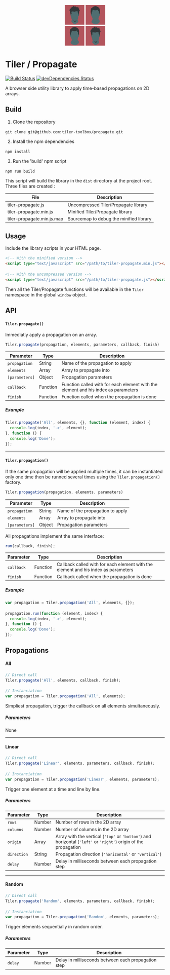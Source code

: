 <p align="center">
  <img alt="Logo" src="resources/logo_128.gif" width="128">
</p>

# Tiler / Propagate

[![Build Status](https://travis-ci.org/tiler-toolbox/propagate.svg?branch=master)](https://travis-ci.org/tiler-toolbox/propagate)
[![devDependencies Status](https://david-dm.org/tiler-toolbox/propagate/dev-status.svg)](https://david-dm.org/tiler-toolbox/propagate#info=devDependencies)

A browser side utility library to apply time-based propagations on 2D arrays.

## Build

1. Clone the repository

  `git clone git@github.com:tiler-toolbox/propagate.git`

2. Install the npm dependencies

  `npm install`

3. Run the 'build' npm script

  `npm run build`

This script will build the library in the `dist` directory at the project root.
Three files are created :

| File                        | Description                             |
| --------------------------- | --------------------------------------- |
| tiler-propagate.js          | Uncompressed Tiler/Propagate library    |
| tiler-propagate.min.js      | Minified Tiler/Propagate library        |
| tiler-propagate.min.js.map  | Sourcemap to debug the minified library |

## Usage

Include the library scripts in your HTML page.

```html
<!-- With the minified version -->
<script type="text/javascript" src="/path/to/tiler-propagate.min.js"></script>

<!-- With the uncompressed version -->
<script type="text/javascript" src="/path/to/tiler-propagate.js"></script>
```

Then all the Tiler/Propagate functions will be available in the `Tiler` namespace in the global `window` object.

## API

#### `Tiler.propagate()`

Immediatly apply a propagation on an array.

```js
Tiler.propagate(propagation, elements, parameters, callback, finish)
```

| Parameter       | Type     | Description                                                                        |
| --------------- | -------- | ---------------------------------------------------------------------------------- |
| `propagation`   | String   | Name of the propagation to apply                                                   |
| `elements`      | Array    | Array to propagate into                                                            |
| `[parameters]`  | Object   | Propagation parameters                                                             |
| `callback`      | Function | Function called with for each element with the element and his index as parameters |
| `finish`        | Function | Function called when the propagation is done                                       |

##### Example

```js
Tiler.propagate('All', elements, {}, function (element, index) {
  console.log(index, '->', element);
}, function () {
  console.log('Done');
});
```

---

#### `Tiler.propagation()`

If the same propagation will be applied multiple times, it can be instantiated only one time then be runned
several times using the `Tiler.propagation()` factory.

```js
Tiler.propagation(propagation, elements, parameters)
```

| Parameter       | Type     | Description                                                                        |
| --------------- | -------- | ---------------------------------------------------------------------------------- |
| `propagation`   | String   | Name of the propagation to apply                                                   |
| `elements`      | Array    | Array to propagate into                                                            |
| `[parameters]`  | Object   | Propagation parameters                                                             |

All propagations implement the same interface:

```js
run(callback, finish);
```

| Parameter     | Type     | Description                                                                        |
| ------------- | -------- | ---------------------------------------------------------------------------------- |
| `callback`    | Function | Callback called with for each element with the element and his index as parameters |
| `finish`      | Function | Callback called when the propagation is done                                       |

##### Example

```js
var propagation = Tiler.propagation('All', elements, {});

propagation.run(function (element, index) {
  console.log(index, '->', element);
}, function () {
  console.log('Done');
});
```

## Propagations

#### All

```js
// Direct call
Tiler.propagate('All', elements, callback, finish);

// Instanciation
var propagation = Tiler.propagation('All', elements);
```

Simpliest propagation, trigger the callback on all elements simultaneously.

##### Parameters

None

---

#### Linear

```js
// Direct call
Tiler.propagate('Linear', elements, parameters, callback, finish);

// Instanciation
var propagation = Tiler.propagation('Linear', elements, parameters);
```

Trigger one element at a time and line by line.

##### Parameters

| Parameter   | Type   | Description                                                                                                      |
| ----------- | ------ | ---------------------------------------------------------------------------------------------------------------- |
| `rows`      | Number | Number of rows in the 2D array                                                                                   |
| `columns`   | Number | Number of columns in the 2D array                                                                                |
| `origin`    | Array  | Array with the vertical (`'top'` or `'bottom'`) and horizontal (`'left'` or `'right'`) origin of the propagation |
| `direction` | String | Propagation direction (`'horizontal'` or `'vertical'`)                                                           |
| `delay`     | Number | Delay in milliseconds between each propagation step                                                              |

---

#### Random

```js
// Direct call
Tiler.propagate('Random', elements, parameters, callback, finish);

// Instanciation
var propagation = Tiler.propagation('Random', elements, parameters);
```

Trigger elements sequentially in random order.

##### Parameters

| Parameter   | Type   | Description                                         |
| ----------- | ------ | --------------------------------------------------- |
| `delay`     | Number | Delay in milliseconds between each propagation step |
